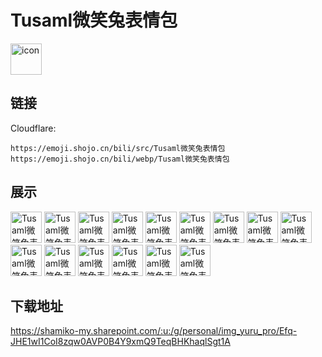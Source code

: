 # Tusaml微笑兔表情包
<img src="https://emoji.shojo.cn/bili/src/Tusaml微笑兔表情包/icon.png" width="50" height="50" alt="icon">

## 链接
Cloudflare:
```
https://emoji.shojo.cn/bili/src/Tusaml微笑兔表情包
https://emoji.shojo.cn/bili/webp/Tusaml微笑兔表情包
```
## 展示
<img src="https://emoji.shojo.cn/bili/src/Tusaml微笑兔表情包/Tusaml微笑兔表情包-吐彩虹.png" width="50" height="50" alt="Tusaml微笑兔表情包-吐彩虹">
<img src="https://emoji.shojo.cn/bili/src/Tusaml微笑兔表情包/Tusaml微笑兔表情包-你真好看.png" width="50" height="50" alt="Tusaml微笑兔表情包-你真好看">
<img src="https://emoji.shojo.cn/bili/src/Tusaml微笑兔表情包/Tusaml微笑兔表情包-被拿捏.png" width="50" height="50" alt="Tusaml微笑兔表情包-被拿捏">
<img src="https://emoji.shojo.cn/bili/src/Tusaml微笑兔表情包/Tusaml微笑兔表情包-真的会谢.png" width="50" height="50" alt="Tusaml微笑兔表情包-真的会谢">
<img src="https://emoji.shojo.cn/bili/src/Tusaml微笑兔表情包/Tusaml微笑兔表情包-盯.png" width="50" height="50" alt="Tusaml微笑兔表情包-盯">
<img src="https://emoji.shojo.cn/bili/src/Tusaml微笑兔表情包/Tusaml微笑兔表情包-无语.png" width="50" height="50" alt="Tusaml微笑兔表情包-无语">
<img src="https://emoji.shojo.cn/bili/src/Tusaml微笑兔表情包/Tusaml微笑兔表情包-骂骂咧咧.png" width="50" height="50" alt="Tusaml微笑兔表情包-骂骂咧咧">
<img src="https://emoji.shojo.cn/bili/src/Tusaml微笑兔表情包/Tusaml微笑兔表情包-你真棒.png" width="50" height="50" alt="Tusaml微笑兔表情包-你真棒">
<img src="https://emoji.shojo.cn/bili/src/Tusaml微笑兔表情包/Tusaml微笑兔表情包-哒咩.png" width="50" height="50" alt="Tusaml微笑兔表情包-哒咩">
<img src="https://emoji.shojo.cn/bili/src/Tusaml微笑兔表情包/Tusaml微笑兔表情包-再玩一下.png" width="50" height="50" alt="Tusaml微笑兔表情包-再玩一下">
<img src="https://emoji.shojo.cn/bili/src/Tusaml微笑兔表情包/Tusaml微笑兔表情包-躺.png" width="50" height="50" alt="Tusaml微笑兔表情包-躺">
<img src="https://emoji.shojo.cn/bili/src/Tusaml微笑兔表情包/Tusaml微笑兔表情包-你没事吧.png" width="50" height="50" alt="Tusaml微笑兔表情包-你没事吧">
<img src="https://emoji.shojo.cn/bili/src/Tusaml微笑兔表情包/Tusaml微笑兔表情包-该吃药了.png" width="50" height="50" alt="Tusaml微笑兔表情包-该吃药了">
<img src="https://emoji.shojo.cn/bili/src/Tusaml微笑兔表情包/Tusaml微笑兔表情包-来喽.png" width="50" height="50" alt="Tusaml微笑兔表情包-来喽">
<img src="https://emoji.shojo.cn/bili/src/Tusaml微笑兔表情包/Tusaml微笑兔表情包-一颗真心.png" width="50" height="50" alt="Tusaml微笑兔表情包-一颗真心">

## 下载地址

https://shamiko-my.sharepoint.com/:u:/g/personal/img_yuru_pro/Efq-JHE1wI1CoI8zqw0AVP0B4Y9xmQ9TeqBHKhaqlSgt1A
